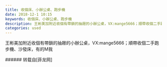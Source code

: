 ```yaml
---
title: 收個床、小辦公桌、跑步機
date: 2018-12-1 10:15
keywords: 收個床、小辦公桌、跑步機
description: 王彬美加附近收個有帶鎖的抽屜的小辦公桌，VX:mange5666；順帶收個二手跑步機、沙發床，有的M我
categories: used
---
```

<td class="t_f" id="postmessage_2386496">

王彬美加附近收個有帶鎖的抽屜的小辦公桌，VX:mange5666；順帶收個二手跑步機、沙發床，有的M我<br/>
</td>
###### 转载自[菲龙网]
